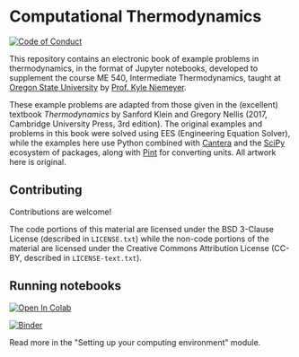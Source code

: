 # Computational Thermodynamics

[![Code of Conduct](https://img.shields.io/badge/code%20of%20conduct-contributor%20covenant-green.svg)](https://www.contributor-covenant.org/version/2/0/code_of_conduct/)

This repository contains an electronic book of example problems in thermodynamics, in the format of Jupyter notebooks, developed to supplement the course ME 540, Intermediate Thermodynamics, taught at [Oregon State University](https://oregonstate.edu) by [Prof. Kyle Niemeyer](https://mime.oregonstate.edu/people/kyle-niemeyer).

These example problems are adapted from those given in the (excellent) textbook *Thermodynamics* by Sanford Klein and Gregory Nellis (2017, Cambridge University Press, 3rd edition). The original examples and problems in this book were solved using EES (Engineering Equation Solver), while the examples here use Python combined with [Cantera](https://cantera.org) and the [SciPy](https://www.scipy.org) ecosystem of packages, along with [Pint](https://pint.readthedocs.io) for converting units.
All artwork here is original.

## Contributing

Contributions are welcome! 

The code portions of this material are licensed under the BSD 3-Clause License (described in `LICENSE.txt`) while the non-code portions of the material are licensed under the Creative Commons Attribution License (CC-BY, described in `LICENSE-text.txt`).

## Running notebooks

[![Open In Colab](https://colab.research.google.com/assets/colab-badge.svg)](https://colab.research.google.com/github/kyleniemeyer/computational-thermo/blob/master/colab-demo.ipynb)

[![Binder](https://mybinder.org/badge_logo.svg)](https://mybinder.org/v2/gh/kyleniemeyer/computational-thermo/master?filepath=blob%2Fmaster%2Fcontent%2Fintro-solving-problems.ipynb)

Read more in the "Setting up your computing environment" module.
